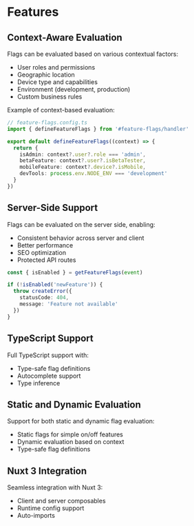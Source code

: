 # Features

## Context-Aware Evaluation

Flags can be evaluated based on various contextual factors:

- User roles and permissions
- Geographic location
- Device type and capabilities
- Environment (development, production)
- Custom business rules

Example of context-based evaluation:

```ts
// feature-flags.config.ts
import { defineFeatureFlags } from '#feature-flags/handler'

export default defineFeatureFlags((context) => {
  return {
    isAdmin: context?.user?.role === 'admin',
    betaFeature: context?.user?.isBetaTester,
    mobileFeature: context?.device?.isMobile,
    devTools: process.env.NODE_ENV === 'development'
  }
})
```

## Server-Side Support

Flags can be evaluated on the server side, enabling:

- Consistent behavior across server and client
- Better performance
- SEO optimization
- Protected API routes

```ts
const { isEnabled } = getFeatureFlags(event)

if (!isEnabled('newFeature')) {
  throw createError({
    statusCode: 404,
    message: 'Feature not available'
  })
}
```

## TypeScript Support

Full TypeScript support with:

- Type-safe flag definitions
- Autocomplete support
- Type inference

## Static and Dynamic Evaluation

Support for both static and dynamic flag evaluation:

- Static flags for simple on/off features
- Dynamic evaluation based on context
- Type-safe flag definitions

## Nuxt 3 Integration

Seamless integration with Nuxt 3:

- Client and server composables
- Runtime config support
- Auto-imports